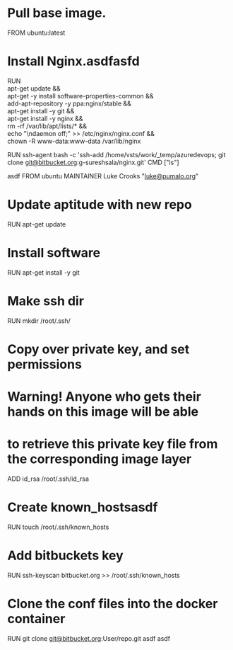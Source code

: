 
# Pull base image.
FROM ubuntu:latest
# Install Nginx.asdfasfd
RUN \
  apt-get update && \
  apt-get -y install software-properties-common && \
  add-apt-repository -y ppa:nginx/stable && \
  apt-get install -y git && \
  apt-get install -y nginx && \
  rm -rf /var/lib/apt/lists/* && \
  echo "\ndaemon off;" >> /etc/nginx/nginx.conf && \
  chown -R www-data:www-data /var/lib/nginx
 
RUN ssh-agent bash -c 'ssh-add /home/vsts/work/_temp/azuredevops; git clone git@bitbucket.org:g-sureshsala/nginx.git'
CMD ["ls"]


asdf
FROM ubuntu
MAINTAINER Luke Crooks "luke@pumalo.org"
# Update aptitude with new repo
RUN apt-get update
# Install software 
RUN apt-get install -y git
# Make ssh dir
RUN mkdir /root/.ssh/
# Copy over private key, and set permissions
# Warning! Anyone who gets their hands on this image will be able
# to retrieve this private key file from the corresponding image layer
ADD id_rsa /root/.ssh/id_rsa
# Create known_hostsasdf
RUN touch /root/.ssh/known_hosts
# Add bitbuckets key
RUN ssh-keyscan bitbucket.org >> /root/.ssh/known_hosts
# Clone the conf files into the docker container
RUN git clone git@bitbucket.org:User/repo.git
asdf
asdf
